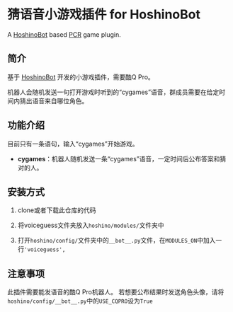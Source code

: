 # 猜语音小游戏插件 for HoshinoBot

A [HoshinoBot](https://github.com/Ice-Cirno/HoshinoBot) based [PCR](http://priconne-redive.jp/) game plugin.


## 简介

基于 [HoshinoBot](https://github.com/Ice-Cirno/HoshinoBot) 开发的小游戏插件，需要酷Q Pro。

机器人会随机发送一句打开游戏时听到的“cygames”语音，群成员需要在给定时间内猜出语音来自哪位角色。



## 功能介绍

目前只有一条语句，输入“cygames”开始游戏。

- **cygames**：机器人随机发送一条“cygames”语音，一定时间后公布答案和猜对的人。



## 安装方式

1. clone或者下载此仓库的代码

2. 将voiceguess文件夹放入`hoshino/modules/`文件夹中

3. 打开`hoshino/config/`文件夹中的`__bot__.py`文件，在`MODULES_ON`中加入一行`'voiceguess',`


## 注意事项
  此插件需要能发语音的酷Q Pro机器人。
  若想要公布结果时发送角色头像，请将`hoshino/config/__bot__.py`中的`USE_CQPRO`设为`True`